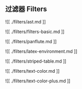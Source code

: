 ## 过滤器 Filters

![[ ./filters/ast.md ]]

![[ ./filters/filters-basic.md ]]

![[ ./filters/panflute.md ]]

![[ ./filters/latex-environment.md ]]

![[ ./filters/striped-table.md ]]

![[ ./filters/text-color.md ]]

![[ ./filters/text-color-plus.md ]]
